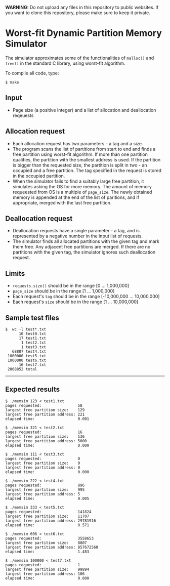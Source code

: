 **WARNING:** Do not upload any files in this repository to public websites. If you want to clone this repository, please make sure to keep it private.

# Worst-fit Dynamic Partition Memory Simulator
The simulator approximates some of the functionalities of `malloc()` and `free()` in the standard C library, using worst-fit algorithm.

To compile all code, type:
```
$ make
```
## Input
* Page size (a positive integer) and a list of allocation and deallocation reqeuests

## Allocation request
* Each allocation request has two parameters - a tag and a size.
* The program scans the list of partitions from start to end and finds a free partition using worst-fit algorithm. If more than one partition qualifies, the partition with the smallest address is used. If the partition is bigger than the requested size, the partition is split in two - an occupied and a free partition. The tag specified in the request is stored in the occupied partition.
* When the simulator fails to find a suitably large free partition, it simulates asking the OS for more memory. The amount of memory requeested from OS is a multiple of `page_size`. The newly obtained memory is appended at the end of the list of paritions, and if appropriate, merged with the last free partition.

## Deallocation request
* Deallocation requests have a single parameter - a tag, and is represented by a negative number in the input list of requests.
* The simulator finds all allocated partitions with the given tag and mark them free. Any adjacent free partitions are merged. If there are no partitions with the given tag, the simulator ignores such deallocation request.

## Limits
* `requests.size()` should be in the range [0 ... 1,000,000]
* `page_size` should be in the range [1 ... 1,000,000]
* Each request's `tag` should be in the range [-10,000,000 ... 10,000,000]
* Each request's `size` should be in the range [1 ... 10,000,000]

## Sample test files
```
$  wc -l test*.txt
      10 test0.txt
      17 test1.txt
       1 test2.txt
       1 test3.txt
   68807 test4.txt
 1000000 test5.txt
 1000000 test6.txt
      16 test7.txt
 2068852 total
```
---
## Expected results
```
$ ./memsim 123 < test1.txt
pages requested:                58
largest free partition size:    129
largest free partition address: 221
elapsed time:                   0.001

$ ./memsim 321 < test2.txt
pages requested:                16
largest free partition size:    136
largest free partition address: 5000
elapsed time:                   0.000

$ ./memsim 111 < test3.txt
pages requested:                0
largest free partition size:    0
largest free partition address: 0
elapsed time:                   0.000

$ ./memsim 222 < test4.txt
pages requested:                896
largest free partition size:    995
largest free partition address: 5
elapsed time:                   0.005

$ ./memsim 333 < test5.txt
pages requested:                141824
largest free partition size:    11707
largest free partition address: 29781916
elapsed time:                   0.571

$ ./memsim 606 < test6.txt
pages requested:                3558653
largest free partition size:    8807
largest free partition address: 857672560
elapsed time:                   1.483

$ ./memsim 100000 < test7.txt
pages requested:                1
largest free partition size:    99894
largest free partition address: 106
elapsed time:                   0.000
```
